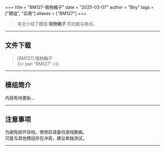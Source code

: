 +++
title = "BM127-吸物箱子"
date = "2025-03-07"
author = "Bny"
tags = ["模组", "实用"]
aliases = ["BM127"]
+++

> 本文介绍了模组 **吸物箱子** 的功能与特点。

---

## 文件下载

> [BM127] 吸物箱子  
{{< pan "BM127" >}}  

---

## 模组简介

>  
内容有待更新...  

---

## 注意事项

>  
为避免损坏存档，使用前请备份游戏数据。  
可能与其他模组存在冲突，建议单独测试。  

---

